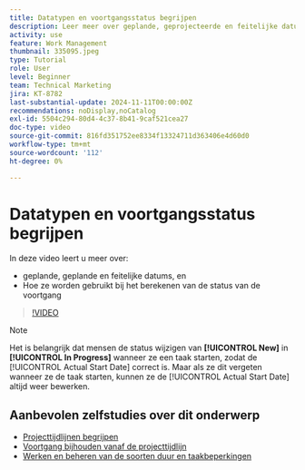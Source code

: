 ```yaml
---
title: Datatypen en voortgangsstatus begrijpen
description: Leer meer over geplande, geprojecteerde en feitelijke datums en hoe deze worden gebruikt bij het berekenen van de status van de voortgang.
activity: use
feature: Work Management
thumbnail: 335095.jpeg
type: Tutorial
role: User
level: Beginner
team: Technical Marketing
jira: KT-8782
last-substantial-update: 2024-11-11T00:00:00Z
recommendations: noDisplay,noCatalog
exl-id: 5504c294-80d4-4c37-8b41-9caf521cea27
doc-type: video
source-git-commit: 816fd351752ee8334f13324711d363406e4d60d0
workflow-type: tm+mt
source-wordcount: '112'
ht-degree: 0%

---
```


# Datatypen en voortgangsstatus begrijpen

In deze video leert u meer over:

* geplande, geplande en feitelijke datums, en
* Hoe ze worden gebruikt bij het berekenen van de status van de voortgang

>[!VIDEO](https://video.tv.adobe.com/v/335095/?quality=12&learn=on)

>[!NOTE]
>
>Het is belangrijk dat mensen de status wijzigen van **[!UICONTROL New]** in **[!UICONTROL In Progress]** wanneer ze een taak starten, zodat de [!UICONTROL Actual Start Date] correct is. Maar als ze dit vergeten wanneer ze de taak starten, kunnen ze de [!UICONTROL Actual Start Date] altijd weer bewerken.


## Aanbevolen zelfstudies over dit onderwerp

* [Projecttijdlijnen begrijpen](/help/manage-work/project-timelines/understand-project-timelines.md)
* [Voortgang bijhouden vanaf de projecttijdlijn](/help/manage-work/project-timelines/track-work-progress-from-the-project-timeline.md)
* [Werken en beheren van de soorten duur en taakbeperkingen](/help/manage-work/intermediate-projects/understand-and-manage-duration-types-and-task-constraints.md)

